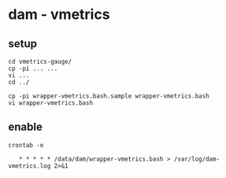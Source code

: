 # dam - vmetrics

## setup

	cd vmetrics-gauge/
	cp -pi ... ...
	vi ...
	cd ../

	cp -pi wrapper-vmetrics.bash.sample wrapper-vmetrics.bash
	vi wrapper-vmetrics.bash

## enable

```
crontab -e

   * * * * * /data/dam/wrapper-vmetrics.bash > /var/log/dam-vmetrics.log 2>&1
```

